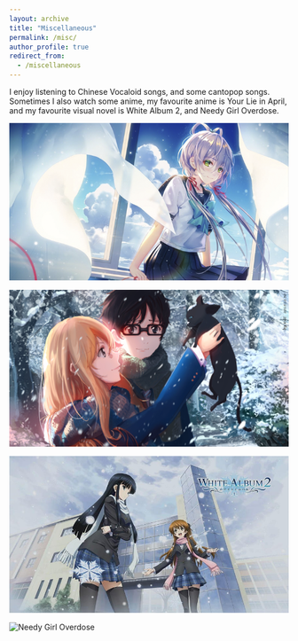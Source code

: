 ```yaml
---
layout: archive
title: "Miscellaneous"
permalink: /misc/
author_profile: true
redirect_from:
  - /miscellaneous
---
```


I enjoy listening to Chinese Vocaloid songs, and some cantopop songs. Sometimes I also watch some anime, my favourite anime is Your Lie in April, and my favourite visual novel is White Album 2, and Needy Girl Overdose.

![Luo Tianyi](../images/luotianyi.png)

![Your Lie in April](../images/aprilfoul.jpg)

![White Album 2](../images/wa2.jpg)

![Needy Girl Overdose](../images/overdose.jpg)